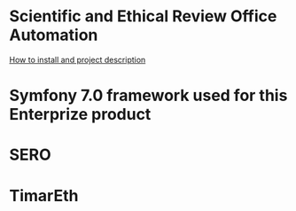 # Scientific and Ethical Review Office Automation 
[How to install and project description  ](installation.md) 
# Symfony 7.0 framework used for this Enterprize product
# SERO
# TimarEth
